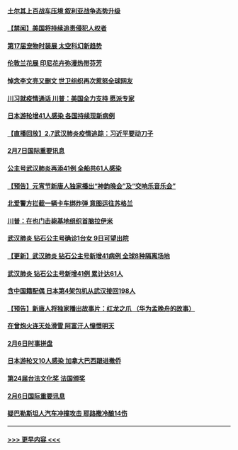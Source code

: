 #### [土尔其上百战车压境 叙利亚战争态势升级](../pages/prog202/a102772132.md?t=02080855) 
#### [【禁闻】美国将持续追责侵犯人权者](../pages/prog202/a102772042.md?t=02080855) 
#### [第17届宠物时装展 太空科幻新趋势](../pages/prog202/a102772033.md?t=02080855) 
#### [伦敦兰花展 印尼花卉弥漫热带芬芳](../pages/prog202/a102772026.md?t=02080855) 
#### [悼念李文亮又删文 世卫组织再次惹怒全球网友](../pages/prog202/a102771968.md?t=02080855) 
#### [川习就疫情通话 川普：美国全力支持 愿派专家](../pages/prog202/a102771930.md?t=02080855) 
#### [日本游轮增41人感染 各国持续现新病例](../pages/prog202/a102771912.md?t=02080855) 
#### [【直播回放】2.7武汉肺炎疫情追踪：习近平要动刀子](../pages/prog202/a102771649.md?t=02080855) 
#### [2月7日国际重要讯息](../pages/prog202/a102771747.md?t=02080855) 
#### [公主号武汉肺炎再添41例 全船共61人感染](../pages/prog202/a102771703.md?t=02080855) 
#### [【预告】元宵节新唐人独家播出“神韵晚会”及“交响乐音乐会”](../pages/prog202/a102767674.md?t=02080855) 
#### [北爱警方拦截一辆卡车绑炸弹 意图运往苏格兰](../pages/prog202/a102771609.md?t=02080855) 
#### [川普：在也门击毙基地组织首脑拉伊米](../pages/prog202/a102771528.md?t=02080855) 
#### [武汉肺炎 钻石公主号确诊1台女 9日可望出院](../pages/prog202/a102771518.md?t=02080855) 
#### [【更新】武汉肺炎 钻石公主号新增41病例 全球8种隔离场地](../pages/prog202/a102770740.md?t=02080855) 
#### [武汉肺炎 钻石公主号新增41例 累计达61人](../pages/prog202/a102771486.md?t=02080855) 
#### [含中国籍配偶 日本第4架包机从武汉接回198人](../pages/prog202/a102771472.md?t=02080855) 
#### [【预告】新唐人将独家播出故事片：红龙之爪 （华为孟晚舟的故事）](../pages/prog202/a102767728.md?t=02080855) 
#### [在曾炮火连天处滑雪 阿富汗人憧憬明天](../pages/prog202/a102771290.md?t=02080855) 
#### [2月6日时事拼盘](../pages/prog202/a102771225.md?t=02080855) 
#### [日本游轮又10人感染 加拿大巴西跟进撤侨](../pages/prog202/a102771084.md?t=02080855) 
#### [第24届台法文化奖 法国颁奖](../pages/prog202/a102771032.md?t=02080855) 
#### [2月6日国际重要讯息](../pages/prog202/a102770794.md?t=02080855) 
#### [疑巴勒斯坦人汽车冲撞攻击 耶路撒冷酿14伤](../pages/prog202/a102770586.md?t=02080855) 

----
#### [ >>> 更早内容 <<< ](../indexes/prog202-earlier.md)
